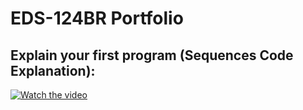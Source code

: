 # EDS-124BR Portfolio

## Explain your first program (Sequences Code Explanation):

[![Watch the video](https://img.youtube.com/vi/8550ysinSZ0/0.jpg)](https://youtu.be/8550ysinSZ0)
